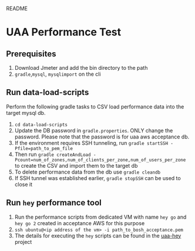 README
# UAA Performance Test

## Prerequisites
1. Download Jmeter and add the bin directory to the path
1. `gradle`,`mysql`, `mysqlimport` on the cli

## Run data-load-scripts

Perform the following gradle tasks to CSV load performance data into the target mysql db.
1. `cd data-load-scripts`
1. Update the DB password in `gradle.properties`. ONLY change the password. Please note that the password is for uaa aws acceptance db.
1. If the environment requires SSH tunneling, run `gradle startSSH -Pfile=path_to_pem_file`
1. Then run `gradle createAndLoad -Pcount=num_of_zones,num_of_clients_per_zone,num_of_users_per_zone` to create the CSV and import them to the target db
1. To delete performance data from the db use `gradle cleandb`
1. If SSH tunnel was established earlier, `gradle stopSSH` can be used to close it

## Run `hey` performance tool
1. Run the performance scripts from dedicated VM with name `hey go` and `hey go 2` created in acceptance AWS for this purpose
1. `ssh ubuntu@<ip address of the vm> -i path_to_bosh_acceptance.pem`
1. The details for executing the `hey` scripts can be found in the [uaa-hey](https://github.com/cloudfoundry/uaa-hey) project
